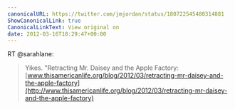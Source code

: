 ```yaml
---
canonicalURL: https://twitter.com/jmjordan/status/180722545480314881
ShowCanonicalLink: true
CanonicalLinkText: View original on
date: 2012-03-16T18:29:47+00:00
---
```

RT @sarahlane:
> Yikes. "Retracting Mr. Daisey and the Apple Factory: [www.thisamericanlife.org/blog/2012/03/retracting-mr-daisey-and-the-apple-factory](http://www.thisamericanlife.org/blog/2012/03/retracting-mr-daisey-and-the-apple-factory)